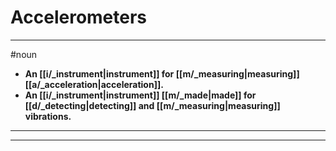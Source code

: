 # Accelerometers
---
#noun
- **An [[i/_instrument|instrument]] for [[m/_measuring|measuring]] [[a/_acceleration|acceleration]].**
- **An [[i/_instrument|instrument]] [[m/_made|made]] for [[d/_detecting|detecting]] and [[m/_measuring|measuring]] vibrations.**
---
---
